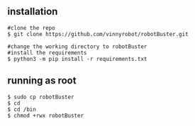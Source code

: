 ## installation

```console
#clone the repo
$ git clone https://github.com/vinnyrobot/robotBuster.git

#change the working directory to robotBuster
#install the requirements
$ python3 -m pip install -r requirements.txt
```


## running as root

```console
$ sudo cp robotBuster
$ cd
$ cd /bin
$ chmod +rwx robotBuster
```
